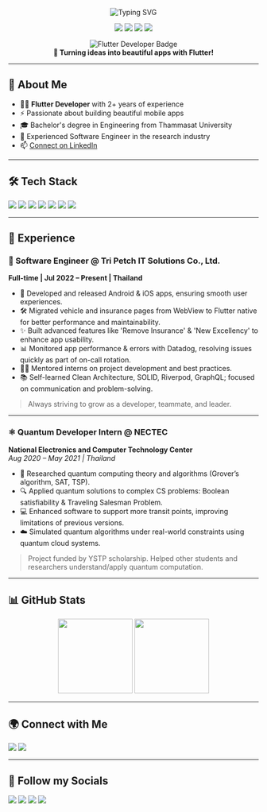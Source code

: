 <!-- Profile Header -->
<p align="center">
  <img src="https://readme-typing-svg.demolab.com?font=Fira+Code&size=28&pause=1000&color=36BCF7&center=true&vCenter=true&width=435&height=50&lines=%20Hi+there!+I'm+Shinnakronkit+Narkasen;Flutter+Developer+%7C+Mobile+Engineer;Welcome+to+my+GitHub+Profile!" alt="Typing SVG" />
</p>

<p align="center">
  <a href="https://github.com/isomizer"><img src="https://img.shields.io/github/followers/isomizer?label=GitHub&style=social"/></a>
  <a href="https://www.linkedin.com/in/shinnakronkit-narkasen/"><img src="https://img.shields.io/badge/LinkedIn-blue?logo=linkedin&logoColor=white&style=flat-square"/></a>
  <img src="https://img.shields.io/badge/Flutter-02569B?logo=flutter&logoColor=white&style=flat-square"/>
  <img src="https://img.shields.io/badge/Dart-0175C2?logo=dart&logoColor=white&style=flat-square"/>
</p>

<p align="center">
  <img src="https://img.shields.io/badge/Main%20Job-Expert%20Flutter%20Developer-02569B?logo=flutter&logoColor=white&style=for-the-badge" alt="Flutter Developer Badge"/>
  <br>
  <b>🚀 Turning ideas into beautiful apps with Flutter!</b>
</p>

---

## 👋 About Me

- 🧑‍💻 **Flutter Developer** with 2+ years of experience
- ⚡ Passionate about building beautiful mobile apps
- 🎓 Bachelor's degree in Engineering from Thammasat University
- 🏢 Experienced Software Engineer in the research industry
- 📫 [Connect on LinkedIn](https://www.linkedin.com/in/shinnakronkit-narkasen/)

---

## 🛠️ Tech Stack

<p>
  <img src="https://img.shields.io/badge/PHP-777BB4?logo=php&logoColor=white"/>
  <img src="https://img.shields.io/badge/Java-007396?logo=java&logoColor=white"/>
  <img src="https://img.shields.io/badge/Python-3776AB?logo=python&logoColor=white"/>
  <img src="https://img.shields.io/badge/Xamarin-3498DB?logo=xamarin&logoColor=white"/>
  <img src="https://img.shields.io/badge/Kotlin-7F52FF?logo=kotlin&logoColor=white"/>
  <img src="https://img.shields.io/badge/SQL%20Server-CC2927?logo=microsoft-sql-server&logoColor=white"/>
  <img src="https://img.shields.io/badge/MySQL-4479A1?logo=mysql&logoColor=white"/>
</p>

---

## 💼 Experience

### 💼 Software Engineer @ Tri Petch IT Solutions Co., Ltd.
**Full-time | Jul 2022 – Present | Thailand**

- 🚀 Developed and released Android & iOS apps, ensuring smooth user experiences.
- 🛠️ Migrated vehicle and insurance pages from WebView to Flutter native for better performance and maintainability.
- ✨ Built advanced features like 'Remove Insurance' & 'New Excellency' to enhance app usability.
- 📊 Monitored app performance & errors with Datadog, resolving issues quickly as part of on-call rotation.
- 👨‍🏫 Mentored interns on project development and best practices.
- 📚 Self-learned Clean Architecture, SOLID, Riverpod, GraphQL; focused on communication and problem-solving.

> Always striving to grow as a developer, teammate, and leader.

---

### ⚛️ Quantum Developer Intern @ NECTEC
**National Electronics and Computer Technology Center**  
_Aug 2020 – May 2021 | Thailand_

- 🧬 Researched quantum computing theory and algorithms (Grover’s algorithm, SAT, TSP).
- 🔍 Applied quantum solutions to complex CS problems: Boolean satisfiability & Traveling Salesman Problem.
- 💻 Enhanced software to support more transit points, improving limitations of previous versions.
- ☁️ Simulated quantum algorithms under real-world constraints using quantum cloud systems.

> Project funded by YSTP scholarship. Helped other students and researchers understand/apply quantum computation.

---

## 📊 GitHub Stats

<p align="center">
  <img src="https://github-readme-stats.vercel.app/api?username=isomizer&show_icons=true&theme=tokyonight" height="150"/>
  <img src="https://github-readme-stats.vercel.app/api/top-langs/?username=isomizer&layout=compact&theme=tokyonight" height="150"/>
</p>

---

## 🌍 Connect with Me

<p>
  <a href="https://github.com/isomizer"><img src="https://img.shields.io/badge/GitHub-isomizer-181717?logo=github&logoColor=white"/></a>
  <a href="https://www.linkedin.com/in/shinnakronkit-narkasen/"><img src="https://img.shields.io/badge/LinkedIn-shinnakronkit--narkasen-blue?logo=linkedin&logoColor=white"/></a>
</p>

---

## 📱 Follow my Socials

<p>
  <a href="https://www.facebook.com/isomizer"><img src="https://img.shields.io/badge/Facebook-1877F2?logo=facebook&logoColor=white"/></a>
  <a href="https://www.twitch.tv/isomizer"><img src="https://img.shields.io/badge/Twitch-9146FF?logo=twitch&logoColor=white"/></a>
  <a href="https://www.instagram.com/isomizer/"><img src="https://img.shields.io/badge/Instagram-E4405F?logo=instagram&logoColor=white"/></a>
  <a href="https://www.tiktok.com/@isomizer"><img src="https://img.shields.io/badge/TikTok-000000?logo=tiktok&logoColor=white"/></a>
</p>

<!-- Feel free to customize this README further! -->
